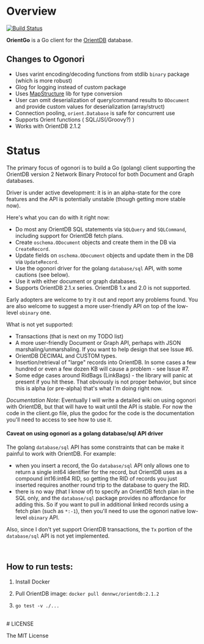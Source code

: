 # Overview
[![Build Status](https://travis-ci.org/istreamdata/orientgo.svg?branch=master)](https://travis-ci.org/istreamdata/orientgo)

**OrientGo** is a Go client for the [OrientDB](http://orientdb.com/orientdb/) database.

## Changes to Ogonori
- Uses varint encoding/decoding functions from stdlib `binary` package (which is more robust)
- Glog for logging instead of custom package
- Uses [MapStructure](http://github.com/mitchellh/mapstructure) lib for type conversion
- User can omit deserialization of query/command results to `ODocument` and provide custom values for deserialization (array/struct)
- Connection pooling, `orient.Database` is safe for concurrent use
- Supports Orient functions ( SQL/JS(/Groovy?) )
- Works with OrientDB 2.1.2

# Status

The primary focus of ogonori is to build a Go (golang) client supporting the OrientDB version 2 Network Binary Protocol for both Document and Graph databases.

Driver is under active development: it is in an alpha-state for the core features and the API is potentially unstable (though getting more stable now).

Here's what you can do with it right now:

- Do most any OrientDB SQL statements via `SQLQuery` and `SQLCommand`, including support for OrientDB fetch plans.
- Create `oschema.ODocument` objects and create them in the DB via `CreateRecord`.
- Update fields on `oschema.ODocument` objects and update them in the DB via `UpdateRecord`.
- Use the ogonori driver for the golang `database/sql` API, with some cautions (see below).
- Use it with either document or graph databases.
- Supports OrientDB 2.1.x series. OrientDB 1.x and 2.0 is not supported.

Early adopters are welcome to try it out and report any problems found.  You are also welcome to suggest a more user-friendly API on top of the low-level `obinary` one.


What is not yet supported:

- Transactions (that is next on my TODO list)
- A more user-friendly Document or Graph API, perhaps with JSON marshaling/unmarshaling.  If you want to help design that see Issue #6.
- OrientDB DECIMAL and CUSTOM types.
- Insertion/retrieval of "large" records into OrientDB.  In some cases a few hundred or even a few dozen KB will cause a problem - see Issue #7.
- Some edge cases around RidBags (LinkBags) - the library will panic at present if you hit these. That obviously is not proper behavior, but since this is alpha (or pre-alpha) that's what I'm doing right now.


*Documentation Note*: Eventually I will write a detailed wiki on using ogonori with OrientDB, but that will have to wait until the API is stable.  For now the code in the client.go file, plus the godoc for the code is the documentation you'll need to access to see how to use it.


#### Caveat on using ogonori as a golang database/sql API driver

The golang `database/sql` API has some constraints that can be make it painful to work with OrientDB.  For example:

* when you insert a record, the Go `database/sql` API only allows one to return a single int64 identifier for the record, but OrientDB uses as a compound int16:int64 RID, so getting the RID of records you just inserted requires another round trip to the database to query the RID.
* there is no way (that I know of) to specify an OrientDB fetch plan in the SQL only, and the `database/sql` package provides no affordance for adding this. So if you want to pull in additional linked records using a fetch plan (such as `*:-1`), then you'll need to use the ogonori native low-level `obinary` API.

Also, since I don't yet support OrientDB transactions, the `Tx` portion of the `database/sql` API is not yet implemented.

<br/>

## How to run tests:

1) Install Docker

2) Pull OrientDB image: `docker pull dennwc/orientdb:2.1.2`

3) `go test -v ./...`


<br/>
# LICENSE

The MIT License
